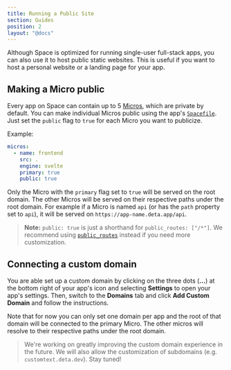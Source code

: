 ```yaml
---
title: Running a Public Site
section: Guides
position: 2
layout: "@docs"
---
```


Although Space is optimized for running single-user full-stack apps, you can also use it to host public static websites. This is useful if you want to host a personal website or a landing page for your app.

## Making a Micro public

Every app on Space can contain up to 5 [Micros](/docs/en/basics/micros#whats-a-micro), which are private by default. You can make individual Micros public using the app's [`Spacefile`](/docs/en/reference/spacefile). Just set the `public` flag to `true` for each Micro you want to publicize.

Example:

```yaml
micros:
  - name: frontend
    src: .
    engine: svelte
    primary: true
    public: true
```

Only the Micro with the `primary` flag set to `true` will be served on the root domain. The other Micros will be served on their respective paths under the root domain. For example if a Micro is named `api` (or has the `path` property set to `api`), it will be served on `https://app-name.deta.app/api`.


> __Note:__ `public: true` is just a shorthand for `public_routes: ["/*"]`. We recommend using [`public_routes`](/docs/en/reference/spacefile#public_routes) instead if you need more customization.

## Connecting a custom domain

You are able set up a custom domain by clicking on the three dots (__…__) at the bottom right of your app's icon and selecting **Settings** to open your app's settings. Then, switch to the **Domains** tab and click **Add Custom Domain** and follow the instructions.

Note that for now you can only set one domain per app and the root of that domain will be connected to the primary Micro. The other micros will resolve to their respective paths under the root domain.

> We're working on greatly improving the custom domain experience in the future. We will also allow the customization of subdomains (e.g. `customtext.deta.dev`). Stay tuned!